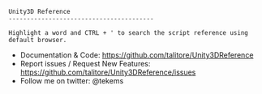 
	Unity3D Reference
    ----------------------------------------

    Highlight a word and CTRL + ' to search the script reference using default browser.


* Documentation & Code: https://github.com/talitore/Unity3DReference
* Report issues / Request New Features: https://github.com/talitore/Unity3DReference/issues
* Follow me on twitter: @tekems